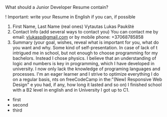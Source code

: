 What should a Junior Developer Resume contain?

! Important: write your Resume in English if you can, if possible

1. First Name, Last Name (real ones)
Vytautas Lukas Paukštė
2. Contact Info (add several ways to contact you)
You can contact me by email: vlukasp@gmail.com or by mobile phone: +37068785858
3. Summary (your goal, wishes, reveal what is important for you, what do you want and why.
Some kind of self-presentation. In case of lack of t intrigued me in school, but not enough to choose programming for my bachelors. Instead I chose physics. I believe that an understanding of logic and numbers is key in programming, which I have developed in university. I now only lack the knowledge of programing languages and processes. I'm an eager learner and I strive to optimize everything I do on a regular basis, nts on freeCodeCamp in the:"(New) Responsive Web Design" e you had, if any, how long it lasted and so on)
I finished school with a B2 level in english and in University I got up to C1.
- first
- second
- third
    
